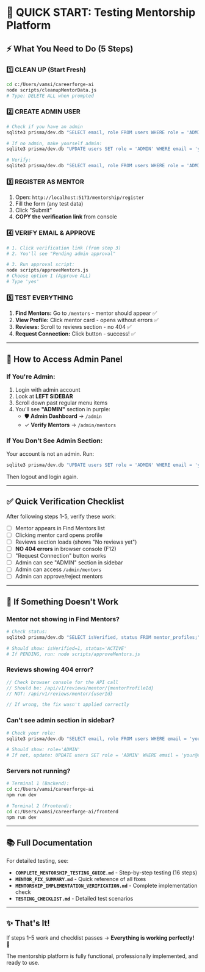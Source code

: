 # 🚀 QUICK START: Testing Mentorship Platform

## ⚡ What You Need to Do (5 Steps)

### 1️⃣ CLEAN UP (Start Fresh)
```bash
cd c:/Users/vamsi/careerforge-ai
node scripts/cleanupMentorData.js
# Type: DELETE ALL when prompted
```

### 2️⃣ CREATE ADMIN USER
```bash
# Check if you have an admin
sqlite3 prisma/dev.db "SELECT email, role FROM users WHERE role = 'ADMIN';"

# If no admin, make yourself admin:
sqlite3 prisma/dev.db "UPDATE users SET role = 'ADMIN' WHERE email = 'your@email.com';"

# Verify:
sqlite3 prisma/dev.db "SELECT email, role FROM users WHERE role = 'ADMIN';"
```

### 3️⃣ REGISTER AS MENTOR
1. Open: `http://localhost:5173/mentorship/register`
2. Fill the form (any test data)
3. Click "Submit"
4. **COPY the verification link** from console

### 4️⃣ VERIFY EMAIL & APPROVE
```bash
# 1. Click verification link (from step 3)
# 2. You'll see "Pending admin approval"

# 3. Run approval script:
node scripts/approveMentors.js
# Choose option 1 (Approve ALL)
# Type 'yes'
```

### 5️⃣ TEST EVERYTHING
1. **Find Mentors:** Go to `/mentors` - mentor should appear ✅
2. **View Profile:** Click mentor card - opens without errors ✅
3. **Reviews:** Scroll to reviews section - no 404 ✅
4. **Request Connection:** Click button - success! ✅

---

## 🎯 How to Access Admin Panel

### If You're Admin:
1. Login with admin account
2. Look at **LEFT SIDEBAR**
3. Scroll down past regular menu items
4. You'll see **"ADMIN"** section in purple:
   - 🛡️ **Admin Dashboard** → `/admin`
   - ✓ **Verify Mentors** → `/admin/mentors`

### If You Don't See Admin Section:
Your account is not an admin. Run:
```bash
sqlite3 prisma/dev.db "UPDATE users SET role = 'ADMIN' WHERE email = 'your@email.com';"
```
Then logout and login again.

---

## ✅ Quick Verification Checklist

After following steps 1-5, verify these work:

- [ ] Mentor appears in Find Mentors list
- [ ] Clicking mentor card opens profile
- [ ] Reviews section loads (shows "No reviews yet")
- [ ] **NO 404 errors** in browser console (F12)
- [ ] "Request Connection" button works
- [ ] Admin can see "ADMIN" section in sidebar
- [ ] Admin can access `/admin/mentors`
- [ ] Admin can approve/reject mentors

---

## 🐛 If Something Doesn't Work

### Mentor not showing in Find Mentors?
```bash
# Check status:
sqlite3 prisma/dev.db "SELECT isVerified, status FROM mentor_profiles;"

# Should show: isVerified=1, status='ACTIVE'
# If PENDING, run: node scripts/approveMentors.js
```

### Reviews showing 404 error?
```javascript
// Check browser console for the API call
// Should be: /api/v1/reviews/mentor/{mentorProfileId}
// NOT: /api/v1/reviews/mentor/{userId}

// If wrong, the fix wasn't applied correctly
```

### Can't see admin section in sidebar?
```bash
# Check your role:
sqlite3 prisma/dev.db "SELECT email, role FROM users WHERE email = 'your@email.com';"

# Should show: role='ADMIN'
# If not, update: UPDATE users SET role = 'ADMIN' WHERE email = 'your@email.com';
```

### Servers not running?
```bash
# Terminal 1 (Backend):
cd c:/Users/vamsi/careerforge-ai
npm run dev

# Terminal 2 (Frontend):
cd c:/Users/vamsi/careerforge-ai/frontend
npm run dev
```

---

## 📚 Full Documentation

For detailed testing, see:
- **`COMPLETE_MENTORSHIP_TESTING_GUIDE.md`** - Step-by-step testing (16 steps)
- **`MENTOR_FIX_SUMMARY.md`** - Quick reference of all fixes
- **`MENTORSHIP_IMPLEMENTATION_VERIFICATION.md`** - Complete implementation check
- **`TESTING_CHECKLIST.md`** - Detailed test scenarios

---

## ✨ That's It!

If steps 1-5 work and checklist passes → **Everything is working perfectly!** 🎉

The mentorship platform is fully functional, professionally implemented, and ready to use.
